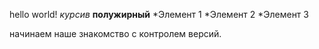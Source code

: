 hello world!
*курсив*
**полужирный**
*Элемент 1
*Элемент 2
*Элемент 3

  начинаем наше знакомство с контролем версий.

